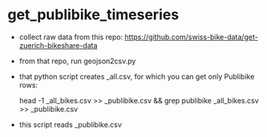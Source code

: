 # get_publibike_timeseries

+ collect raw data from this repo: https://github.com/swiss-bike-data/get-zuerich-bikeshare-data

+ from that repo, run geojson2csv.py

+ that python script creates _all.csv, for which you can get only Publibike rows:

    head -1 _all_bikes.csv >> _publibike.csv && grep publibike _all_bikes.csv >> _publibike.csv

+ this script reads _publibike.csv